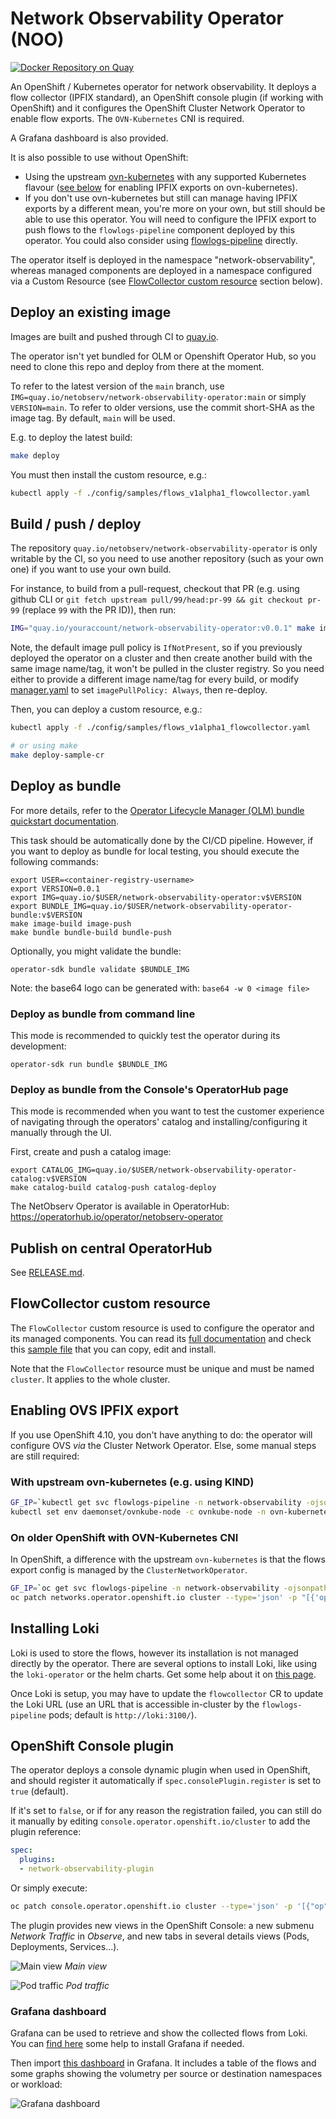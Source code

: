 # Network Observability Operator (NOO)

[![Docker Repository on Quay](https://quay.io/repository/netobserv/network-observability-operator/status "Docker Repository on Quay")](https://quay.io/repository/netobserv/network-observability-operator)

An OpenShift / Kubernetes operator for network observability. It deploys a flow collector (IPFIX standard), an OpenShift console plugin (if working with OpenShift) and it configures the OpenShift Cluster Network Operator to enable flow exports. The `OVN-Kubernetes` CNI is required.

A Grafana dashboard is also provided.

It is also possible to use without OpenShift:
- Using the upstream [ovn-kubernetes](https://github.com/ovn-org/ovn-kubernetes/) with any supported Kubernetes flavour ([see below](#ovnk-config) for enabling IPFIX exports on ovn-kubernetes).
- If you don't use ovn-kubernetes but still can manage having IPFIX exports by a different mean, you're more on your own, but still should be able to use this operator. You will need to configure the IPFIX export to push flows to the `flowlogs-pipeline` component deployed by this operator. You could also consider using [flowlogs-pipeline](https://github.com/netobserv/flowlogs-pipeline) directly.

The operator itself is deployed in the namespace "network-observability", whereas managed components are deployed in a namespace configured via a Custom Resource (see [FlowCollector custom resource](#flowcollector-custom-resource) section below).

## Deploy an existing image

Images are built and pushed through CI to [quay.io](https://quay.io/repository/netobserv/network-observability-operator?tab=tags).

The operator isn't yet bundled for OLM or Openshift Operator Hub, so you need to clone this repo and deploy from there at the moment.

To refer to the latest version of the `main` branch, use `IMG=quay.io/netobserv/network-observability-operator:main` or simply `VERSION=main`. To refer to older versions, use the commit short-SHA as the image tag. By default, `main` will be used.

E.g. to deploy the latest build:

```bash
make deploy
```

You must then install the custom resource, e.g.:

```bash
kubectl apply -f ./config/samples/flows_v1alpha1_flowcollector.yaml
```

## Build / push / deploy

The repository `quay.io/netobserv/network-observability-operator` is only writable by the CI, so you need to use another repository (such as your own one) if you want to use your own build.

For instance, to build from a pull-request, checkout that PR (e.g. using github CLI or `git fetch upstream pull/99/head:pr-99 && git checkout pr-99` (replace `99` with the PR ID)), then run:

```bash
IMG="quay.io/youraccount/network-observability-operator:v0.0.1" make image-build image-push deploy
```

Note, the default image pull policy is `IfNotPresent`, so if you previously deployed the operator on a cluster and then create another build with the same image name/tag, it won't be pulled in the cluster registry. So you need either to provide a different image name/tag for every build, or modify [manager.yaml](./config/manager/manager.yaml) to set `imagePullPolicy: Always`, then re-deploy.

Then, you can deploy a custom resource, e.g.:

```bash
kubectl apply -f ./config/samples/flows_v1alpha1_flowcollector.yaml

# or using make
make deploy-sample-cr
```

## Deploy as bundle

For more details, refer to the [Operator Lifecycle Manager (OLM) bundle quickstart documentation](https://sdk.operatorframework.io/docs/olm-integration/quickstart-bundle/).

This task should be automatically done by the CI/CD pipeline. However, if you want to deploy as
bundle for local testing, you should execute the following commands:

```
export USER=<container-registry-username>
export VERSION=0.0.1
export IMG=quay.io/$USER/network-observability-operator:v$VERSION
export BUNDLE_IMG=quay.io/$USER/network-observability-operator-bundle:v$VERSION
make image-build image-push
make bundle bundle-build bundle-push
```

Optionally, you might validate the bundle:
```
operator-sdk bundle validate $BUNDLE_IMG
```

Note: the base64 logo can be generated with: `base64 -w 0 <image file>`

### Deploy as bundle from command line

This mode is recommended to quickly test the operator during its development:

```
operator-sdk run bundle $BUNDLE_IMG
```

### Deploy as bundle from the Console's OperatorHub page

This mode is recommended when you want to test the customer experience of navigating through the
operators' catalog and installing/configuring it manually through the UI.

First, create and push a catalog image:

```
export CATALOG_IMG=quay.io/$USER/network-observability-operator-catalog:v$VERSION
make catalog-build catalog-push catalog-deploy
```

The NetObserv Operator is available in OperatorHub: https://operatorhub.io/operator/netobserv-operator

## Publish on central OperatorHub

See [RELEASE.md](./RELEASE.md#publishing-on-operatorhub).

## FlowCollector custom resource

The `FlowCollector` custom resource is used to configure the operator and its managed components. You can read its [full documentation](https://github.com/netobserv/network-observability-operator/blob/main/docs/FlowCollector.md) and check this [sample file](./config/samples/flows_v1alpha1_flowcollector.yaml) that you can copy, edit and install.

Note that the `FlowCollector` resource must be unique and must be named `cluster`. It applies to the whole cluster.

## Enabling OVS IPFIX export

If you use OpenShift 4.10, you don't have anything to do: the operator will configure OVS *via* the Cluster Network Operator. Else, some manual steps are still required:

<a name="ovnk-config"></a>

### With upstream ovn-kubernetes (e.g. using KIND)

```bash
GF_IP=`kubectl get svc flowlogs-pipeline -n network-observability -ojsonpath='{.spec.clusterIP}'` && echo $GF_IP
kubectl set env daemonset/ovnkube-node -c ovnkube-node -n ovn-kubernetes OVN_IPFIX_TARGETS="$GF_IP:2055"
```

### On older OpenShift with OVN-Kubernetes CNI

In OpenShift, a difference with the upstream `ovn-kubernetes` is that the flows export config is managed by the `ClusterNetworkOperator`.

```bash
GF_IP=`oc get svc flowlogs-pipeline -n network-observability -ojsonpath='{.spec.clusterIP}'` && echo $GF_IP
oc patch networks.operator.openshift.io cluster --type='json' -p "[{'op': 'add', 'path': '/spec', 'value': {'exportNetworkFlows': {'ipfix': { 'collectors': ['$GF_IP:2055']}}}}]"
```

## Installing Loki

Loki is used to store the flows, however its installation is not managed directly by the operator. There are several options to install Loki, like using the `loki-operator` or the helm charts. Get some help about it on [this page](https://github.com/netobserv/documents/blob/main/hack_loki.md).

Once Loki is setup, you may have to update the `flowcollector` CR to update the Loki URL (use an URL that is accessible in-cluster by the `flowlogs-pipeline` pods; default is `http://loki:3100/`).

## OpenShift Console plugin

The operator deploys a console dynamic plugin when used in OpenShift, and should register it automatically if `spec.consolePlugin.register` is set to `true` (default).

If it's set to `false`, or if for any reason the registration failed, you can still do it manually by editing
`console.operator.openshift.io/cluster` to add the plugin reference:

```yaml
spec:
  plugins:
  - network-observability-plugin
```

Or simply execute:

```bash
oc patch console.operator.openshift.io cluster --type='json' -p '[{"op": "add", "path": "/spec/plugins/-", "value": "network-observability-plugin"}]'
```

The plugin provides new views in the OpenShift Console: a new submenu _Network Traffic_ in _Observe_, and new tabs in several details views (Pods, Deployments, Services...).

![Main view](./docs/assets/network-traffic-main.png)
_Main view_ 

![Pod traffic](./docs/assets/network-traffic-pod.png)
_Pod traffic_

### Grafana dashboard

Grafana can be used to retrieve and show the collected flows from Loki. You can [find here](https://github.com/netobserv/documents/blob/main/hack_loki.md#grafana) some help to install Grafana if needed.

Then import [this dashboard](./config/samples/dashboards/Network%20Observability.json) in Grafana. It includes a table of the flows and some graphs showing the volumetry per source or destination namespaces or workload:

![Grafana dashboard](./docs/assets/netobserv-grafana-dashboard.png)
